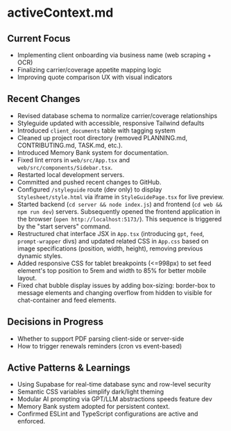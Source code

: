 # activeContext.md

## Current Focus
- Implementing client onboarding via business name (web scraping + OCR)
- Finalizing carrier/coverage appetite mapping logic
- Improving quote comparison UX with visual indicators

## Recent Changes
- Revised database schema to normalize carrier/coverage relationships
- Styleguide updated with accessible, responsive Tailwind defaults
- Introduced `client_documents` table with tagging system
- Cleaned up project root directory (removed PLANNING.md, CONTRIBUTING.md, TASK.md, etc.).
- Introduced Memory Bank system for documentation.
- Fixed lint errors in `web/src/App.tsx` and `web/src/components/Sidebar.tsx`.
- Restarted local development servers.
- Committed and pushed recent changes to GitHub.
- Configured `/styleguide` route (dev only) to display `Stylesheet/style.html` via iframe in `StyleGuidePage.tsx` for live preview.
- Started backend (`cd server && node index.js`) and frontend (`cd web && npm run dev`) servers. Subsequently opened the frontend application in the browser (`open http://localhost:5173/`). This sequence is triggered by the "start servers" command.
- Restructured chat interface JSX in `App.tsx` (introducing `gpt`, `feed`, `prompt-wrapper` divs) and updated related CSS in `App.css` based on image specifications (position, width, height), removing previous dynamic styles.
- Added responsive CSS for tablet breakpoints (<=998px) to set feed element's top position to 5rem and width to 85% for better mobile layout.
- Fixed chat bubble display issues by adding box-sizing: border-box to message elements and changing overflow from hidden to visible for chat-container and feed elements.

## Decisions in Progress
- Whether to support PDF parsing client-side or server-side
- How to trigger renewals reminders (cron vs event-based)

## Active Patterns & Learnings
- Using Supabase for real-time database sync and row-level security
- Semantic CSS variables simplify dark/light theming
- Modular AI prompting via GPT/LLM abstractions speeds feature dev
- Memory Bank system adopted for persistent context.
- Confirmed ESLint and TypeScript configurations are active and enforced.
